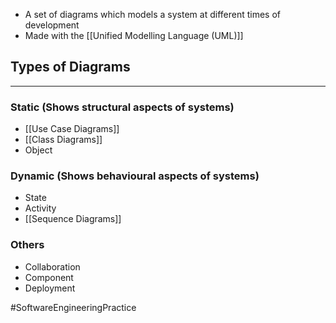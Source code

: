 - A set of diagrams which models a system at different times of development
- Made with the [[Unified Modelling Language (UML)]]

## Types of Diagrams
---
### Static (Shows structural aspects of systems)
- [[Use Case Diagrams]]
- [[Class Diagrams]]
- Object

### Dynamic (Shows behavioural aspects of systems)
- State
- Activity
- [[Sequence Diagrams]]

### Others
- Collaboration
- Component
- Deployment

#SoftwareEngineeringPractice 